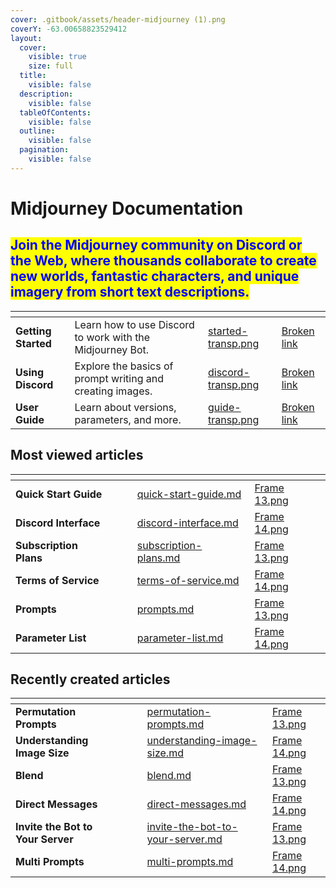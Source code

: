 ```yaml
---
cover: .gitbook/assets/header-midjourney (1).png
coverY: -63.00658823529412
layout:
  cover:
    visible: true
    size: full
  title:
    visible: false
  description:
    visible: false
  tableOfContents:
    visible: false
  outline:
    visible: false
  pagination:
    visible: false
---
```


# Midjourney Documentation

## <mark style="color:blue;">**Join the Midjourney community on Discord or the Web, where thousands collaborate to create new worlds, fantastic characters, and unique imagery from short text descriptions.**</mark>



<table data-view="cards" data-full-width="true"><thead><tr><th></th><th></th><th data-hidden data-card-cover data-type="files"></th><th data-hidden data-card-target data-type="content-ref"></th></tr></thead><tbody><tr><td><strong>Getting Started</strong></td><td>Learn how to use Discord to work with the Midjourney Bot.</td><td><a href=".gitbook/assets/started-transp.png">started-transp.png</a></td><td><a href="broken-reference">Broken link</a></td></tr><tr><td><strong>Using Discord</strong></td><td>Explore the basics of prompt writing and creating images.</td><td><a href=".gitbook/assets/discord-transp.png">discord-transp.png</a></td><td><a href="broken-reference">Broken link</a></td></tr><tr><td><strong>User Guide</strong></td><td>Learn about versions, parameters, and more.</td><td><a href=".gitbook/assets/guide-transp.png">guide-transp.png</a></td><td><a href="broken-reference">Broken link</a></td></tr></tbody></table>

## Most viewed articles

<table data-view="cards" data-full-width="true"><thead><tr><th></th><th></th><th></th><th data-hidden data-card-target data-type="content-ref"></th><th data-hidden data-card-cover data-type="files"></th></tr></thead><tbody><tr><td><strong>Quick Start Guide</strong></td><td></td><td></td><td><a href="getting-started/quick-start-guide.md">quick-start-guide.md</a></td><td><a href=".gitbook/assets/Frame 13.png">Frame 13.png</a></td></tr><tr><td><strong>Discord Interface</strong></td><td></td><td></td><td><a href="using-discord/discord-interface.md">discord-interface.md</a></td><td><a href=".gitbook/assets/Frame 14.png">Frame 14.png</a></td></tr><tr><td><strong>Subscription Plans</strong></td><td></td><td></td><td><a href="subscriptions/subscription-plans.md">subscription-plans.md</a></td><td><a href=".gitbook/assets/Frame 13.png">Frame 13.png</a></td></tr><tr><td><strong>Terms of Service</strong></td><td></td><td></td><td><a href="policies/terms-of-service.md">terms-of-service.md</a></td><td><a href=".gitbook/assets/Frame 14.png">Frame 14.png</a></td></tr><tr><td><strong>Prompts</strong></td><td></td><td></td><td><a href="next-steps/prompts.md">prompts.md</a></td><td><a href=".gitbook/assets/Frame 13.png">Frame 13.png</a></td></tr><tr><td><strong>Parameter List</strong></td><td></td><td></td><td><a href="user-guide/parameters/parameter-list.md">parameter-list.md</a></td><td><a href=".gitbook/assets/Frame 14.png">Frame 14.png</a></td></tr></tbody></table>

## **Recently created articles**

<table data-view="cards" data-full-width="true"><thead><tr><th></th><th></th><th></th><th data-hidden data-card-target data-type="content-ref"></th><th data-hidden data-card-cover data-type="files"></th></tr></thead><tbody><tr><td><strong>Permutation Prompts</strong></td><td></td><td></td><td><a href="advanced-prompts/permutation-prompts.md">permutation-prompts.md</a></td><td><a href=".gitbook/assets/Frame 13.png">Frame 13.png</a></td></tr><tr><td><strong>Understanding Image Size</strong></td><td></td><td></td><td><a href="references/understanding-image-size.md">understanding-image-size.md</a></td><td><a href=".gitbook/assets/Frame 14.png">Frame 14.png</a></td></tr><tr><td><strong>Blend</strong></td><td></td><td></td><td><a href="user-guide/commands/blend.md">blend.md</a></td><td><a href=".gitbook/assets/Frame 13.png">Frame 13.png</a></td></tr><tr><td><strong>Direct Messages</strong></td><td></td><td></td><td><a href="using-discord/direct-messages.md">direct-messages.md</a></td><td><a href=".gitbook/assets/Frame 14.png">Frame 14.png</a></td></tr><tr><td><strong>Invite the Bot to Your Server</strong></td><td></td><td></td><td><a href="invite-the-bot-to-your-server.md">invite-the-bot-to-your-server.md</a></td><td><a href=".gitbook/assets/Frame 13.png">Frame 13.png</a></td></tr><tr><td><strong>Multi Prompts</strong></td><td></td><td></td><td><a href="advanced-prompts/multi-prompts.md">multi-prompts.md</a></td><td><a href=".gitbook/assets/Frame 14.png">Frame 14.png</a></td></tr></tbody></table>
